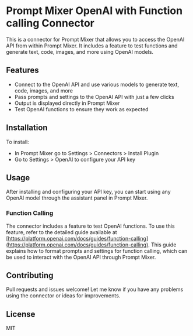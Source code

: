 # Prompt Mixer OpenAI with Function calling Connector

This is a connector for Prompt Mixer that allows you to access the OpenAI API from within Prompt Mixer. It includes a feature to test functions and generate text, code, images, and more using OpenAI models.

## Features
- Connect to the OpenAI API and use various models to generate text, code, images, and more
- Pass prompts and settings to the OpenAI API with just a few clicks
- Output is displayed directly in Prompt Mixer
- Test OpenAI functions to ensure they work as expected

## Installation
To install:

- In Prompt Mixer go to Settings > Connectors > Install Plugin
- Go to Settings > OpenAI to configure your API key

## Usage
After installing and configuring your API key, you can start using any OpenAI model through the assistant panel in Prompt Mixer.

### Function Calling
The connector includes a feature to test OpenAI functions. To use this feature, refer to the detailed guide available at [https://platform.openai.com/docs/guides/function-calling](https://platform.openai.com/docs/guides/function-calling). This guide explains how to format prompts and settings for function calling, which can be used to interact with the OpenAI API through Prompt Mixer.

## Contributing
Pull requests and issues welcome! Let me know if you have any problems using the connector or ideas for improvements.

## License
MIT